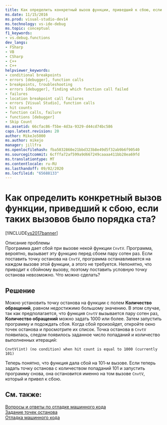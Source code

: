 ```yaml
---
title: Как определить конкретный вызов функции, приведший к сбою, если таких вызовов было порядка ста? | Документы Майкрософт
ms.date: 11/15/2016
ms.prod: visual-studio-dev14
ms.technology: vs-ide-debug
ms.topic: conceptual
f1_keywords:
- vs.debug.functions
dev_langs:
- FSharp
- VB
- CSharp
- C++
- C++
helpviewer_keywords:
- conditional breakpoints
- errors [debugger], function calls
- breakpoints, troubleshooting
- errors [debugger], finding which function call failed
- failures
- location breakpoint call failures
- errors [Visual Studio], function calls
- hit counts
- function calls, failure
- functions [debugger]
- Skip Count
ms.assetid: 66cfac86-f5be-4d3a-9329-d44cd74bc586
caps.latest.revision: 20
author: MikeJo5000
ms.author: mikejo
manager: jillfra
ms.openlocfilehash: fba5032860e21bbd323b8e49d5f32ab9b6f90540
ms.sourcegitcommit: 6cfffa72af599a9d667249caaaa411bb28ea69fd
ms.translationtype: MT
ms.contentlocale: ru-RU
ms.lasthandoff: 09/02/2020
ms.locfileid: "65688133"
---
```

# <a name="when-calling-a-function-hundreds-of-times-how-do-i-know-which-call-failed"></a>Как определить конкретный вызов функции, приведший к сбою, если таких вызовов было порядка ста?
[!INCLUDE[vs2017banner](../includes/vs2017banner.md)]

Описание проблемы  
 Программа дает сбой при вызове некой функции `CnvtV`. Программа, вероятно, вызывает эту функцию перед сбоем пару сотен раз. Если поставить точку останова на `CnvtV`, программа останавливается на каждом вызове этой функции, а этого не требуется. Непонятно, что приводит к сбойному вызову, поэтому поставить условную точку останова невозможно. Что можно сделать?  
  
## <a name="solution"></a>Решение  
 Можно установить точку останова на функции с полем **Количество обращений**, равном недостижимо большому значению. В этом случае, так как предполагается, что функция `CnvtV` вызывается пару сотен раз, **Количество обращений** можно задать 1000 или более. Затем запустить программу и подождать сбоя. Когда сбой произойдет, откройте окно точек останова и просмотрите их список. Точка останова в `CnvtV` появилась, следом появилось заданное число попаданий и количество выполненных итераций:  
  
```  
CnvtV(int) (no condition) when hit count is equal to 1000 (currently 101)  
```  
  
 Теперь понятно, что функция дала сбой на 101-м вызове. Если теперь задать точку останова с количеством попаданий 101 и запустить программу снова, она остановится именно на том вызове `CnvtV`, который и привел к сбою.  
  
## <a name="see-also"></a>См. также:  
 [Вопросы и ответы по отладке машинного кода](../debugger/debugging-native-code-faqs.md)   
 [Задание точек останова](https://msdn.microsoft.com/fe4eedc1-71aa-4928-962f-0912c334d583)   
 [Отладка машинного кода](../debugger/debugging-native-code.md)
